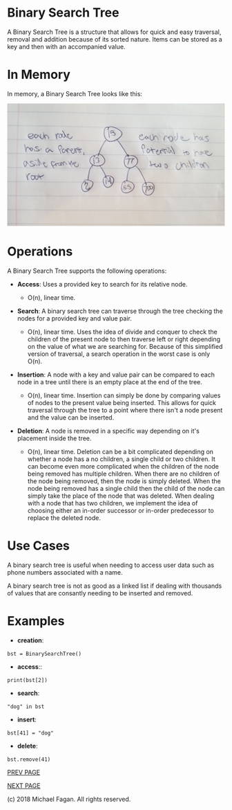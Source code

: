 # Binary Search Tree

A Binary Search Tree is a structure that allows for quick and easy traversal, removal and addition because of its sorted nature. Items can be stored as a key and then with an accompanied value.

# In Memory

In memory, a Binary Search Tree looks like this:

![Image of Binary Search Tree in Memory](images/bst_memory.jpg)

# Operations

A Binary Search Tree supports the following operations:

* **Access**: Uses a provided key to search for its relative node.
  * O(n), linear time.

* **Search**: A binary search tree can traverse through the tree checking the nodes for a provided key and value pair.
  * O(n), linear time. Uses the idea of divide and conquer to check the children of the present node to then traverse left or right depending on the value of what we are searching for. Because of this simplified version of traversal, a search operation in the worst case is only O(n).

* **Insertion**: A node with a key and value pair can be compared to each node in a tree until there is an empty place at the end of the tree.
  * O(n), linear time. Insertion can simply be done by comparing values of nodes to the present value being inserted. This allows for quick traversal through the tree to a point where there isn't a node present and the value can be inserted.

* **Deletion**: A node is removed in a specific way depending on it's placement inside the tree.
  * O(n), linear time. Deletion can be a bit complicated depending on whether a node has a no children, a single child or two children. It can become even more complicated when the children of the node being removed has multiple children. When there are no children of the node being removed, then the node is simply deleted. When the node being removed has a single child then the child of the node can simply take the place of the node that was deleted. When dealing with a node that has two children, we implement the idea of choosing either an in-order successor or in-order predecessor to replace the deleted node.

# Use Cases

A binary search tree is useful when needing to access user data such as phone numbers associated with a name.

A binary search tree is not as good as a linked list if dealing with thousands of values that are consantly needing to be inserted and removed.

# Examples

* **creation**:

~~~
bst = BinarySearchTree()
~~~

* **access**::

~~~
print(bst[2])
~~~

* **search**:

~~~
"dog" in bst
~~~

* **insert**:

~~~
bst[41] = "dog"
~~~

* **delete**:

~~~
bst.remove(41)
~~~

[PREV PAGE](dictionary.md)

[NEXT PAGE](avltree.md)

(c) 2018 Michael Fagan. All rights reserved.
